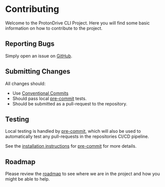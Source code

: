 # Contributing

Welcome to the ProtonDrive CLI Project. Here you will find some basic
information on how to contribute to the project.

## Reporting Bugs

Simply open an issue on [GitHub](../issues).

## Submitting Changes

All changes should:
- Use [Conventional Commits](https://www.conventionalcommits.org)
- Should pass local [pre-commit][] tests.
- Should be submitted as a pull-request to the repository.

## Testing

Local testing is handled by [pre-commit][], which will also be used to
automatically test any pull-requests in the repositories CI/CD pipeline.

See the [installation instructions](https://pre-commit.com/#install) for
[pre-commit][] for more details.

## Roadmap

Please review the [roadmap](Roadmap.md) to see where we are in the project
and how you might be able to help.

[//]: # (References)

[GitHub]: https://github.com
[pre-commit]: https://pre-commit.com
